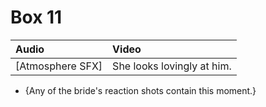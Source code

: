# Box 11

| Audio | Video |
|:---|:---|
| [Atmosphere SFX] | She looks lovingly at him. |

* {Any of the bride's reaction shots contain this moment.}